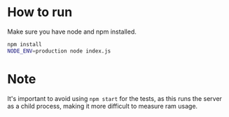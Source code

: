 # How to run

Make sure you have node and npm installed.

```bash
npm install
NODE_ENV=production node index.js
```

# Note

It's important to avoid using `npm start` for the tests, as this runs the server as a child process, making it more difficult to measure ram usage.
